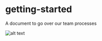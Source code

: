 # getting-started
A document to go over our team processes

![alt text](https://github.com/ShainaR/alphabotsoup/getting-started/master/GitHub-workflow.png) 

